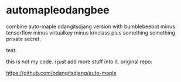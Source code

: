 # automapleodangbee
combine auto-maple odangitsdjang version with bumblebeebot
minus tensorflow
minus virtualkey
minus kmclass
plus something something private secret. 


test. 



this is not my code. i just add more stuff into it. original repo:

https://github.com/odangitsdjang/auto-maple